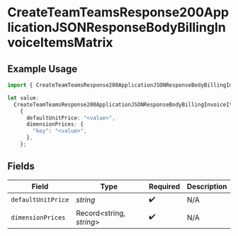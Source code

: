 # CreateTeamTeamsResponse200ApplicationJSONResponseBodyBillingInvoiceItemsMatrix

## Example Usage

```typescript
import { CreateTeamTeamsResponse200ApplicationJSONResponseBodyBillingInvoiceItemsMatrix } from "@simplesagar/vercel/models/createteamop.js";

let value:
  CreateTeamTeamsResponse200ApplicationJSONResponseBodyBillingInvoiceItemsMatrix =
    {
      defaultUnitPrice: "<value>",
      dimensionPrices: {
        "key": "<value>",
      },
    };
```

## Fields

| Field                    | Type                     | Required                 | Description              |
| ------------------------ | ------------------------ | ------------------------ | ------------------------ |
| `defaultUnitPrice`       | *string*                 | :heavy_check_mark:       | N/A                      |
| `dimensionPrices`        | Record<string, *string*> | :heavy_check_mark:       | N/A                      |